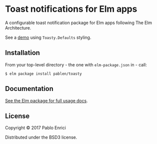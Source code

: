 # Toast notifications for Elm apps

A configurable toast notification package for Elm apps following The Elm Architecture.

See a [demo](http://pablen-toasty-demo.surge.sh/) using `Toasty.Defaults` styling.


## Installation

From your top-level directory - the one with `elm-package.json` in - call:

```
$ elm package install pablen/toasty
```

## Documentation

[See the Elm package for full usage docs](http://package.elm-lang.org/packages/pablen/toasty/latest).

## License

Copyright © 2017 Pablo Enrici

Distributed under the BSD3 license.
